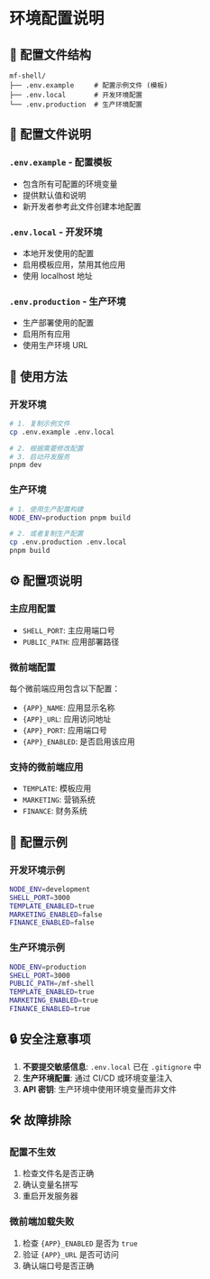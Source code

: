 # 环境配置说明

## 📁 配置文件结构

```
mf-shell/
├── .env.example     # 配置示例文件 (模板)
├── .env.local       # 开发环境配置
└── .env.production  # 生产环境配置
```

## 🔧 配置文件说明

### `.env.example` - 配置模板

- 包含所有可配置的环境变量
- 提供默认值和说明
- 新开发者参考此文件创建本地配置

### `.env.local` - 开发环境

- 本地开发使用的配置
- 启用模板应用，禁用其他应用
- 使用 localhost 地址

### `.env.production` - 生产环境

- 生产部署使用的配置
- 启用所有应用
- 使用生产环境 URL

## 🚀 使用方法

### 开发环境

```bash
# 1. 复制示例文件
cp .env.example .env.local

# 2. 根据需要修改配置
# 3. 启动开发服务
pnpm dev
```

### 生产环境

```bash
# 1. 使用生产配置构建
NODE_ENV=production pnpm build

# 2. 或者复制生产配置
cp .env.production .env.local
pnpm build
```

## ⚙️ 配置项说明

### 主应用配置

- `SHELL_PORT`: 主应用端口号
- `PUBLIC_PATH`: 应用部署路径

### 微前端配置

每个微前端应用包含以下配置：

- `{APP}_NAME`: 应用显示名称
- `{APP}_URL`: 应用访问地址
- `{APP}_PORT`: 应用端口号
- `{APP}_ENABLED`: 是否启用该应用

### 支持的微前端应用

- `TEMPLATE`: 模板应用
- `MARKETING`: 营销系统
- `FINANCE`: 财务系统

## 📝 配置示例

### 开发环境示例

```bash
NODE_ENV=development
SHELL_PORT=3000
TEMPLATE_ENABLED=true
MARKETING_ENABLED=false
FINANCE_ENABLED=false
```

### 生产环境示例

```bash
NODE_ENV=production
SHELL_PORT=3000
PUBLIC_PATH=/mf-shell
TEMPLATE_ENABLED=true
MARKETING_ENABLED=true
FINANCE_ENABLED=true
```

## 🔒 安全注意事项

1. **不要提交敏感信息**: `.env.local` 已在 `.gitignore` 中
2. **生产环境配置**: 通过 CI/CD 或环境变量注入
3. **API 密钥**: 生产环境中使用环境变量而非文件

## 🛠️ 故障排除

### 配置不生效

1. 检查文件名是否正确
2. 确认变量名拼写
3. 重启开发服务器

### 微前端加载失败

1. 检查 `{APP}_ENABLED` 是否为 `true`
2. 验证 `{APP}_URL` 是否可访问
3. 确认端口号是否正确
